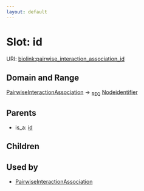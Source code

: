 ```yaml
---
layout: default
---
```



# Slot: id




URI: [biolink:pairwise_interaction_association_id](https://w3id.org/biolink/vocab/pairwise_interaction_association_id)

## Domain and Range

[PairwiseInteractionAssociation](PairwiseInteractionAssociation.md) ->  <sub>REQ</sub> [Nodeidentifier](Nodeidentifier.md)

## Parents

 *  is_a: [id](association_id.md)

## Children


## Used by

 * [PairwiseInteractionAssociation](PairwiseInteractionAssociation.md)
